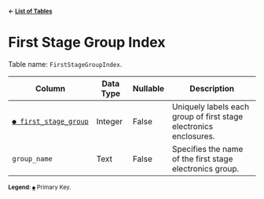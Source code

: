 <sup>**← [List of Tables](../../README.md#Metadatabase-Schema)**</sup>

# First Stage Group Index

Table name: `FirstStageGroupIndex`.

| Column                                              | Data Type | Nullable | Description                                                       |
| --------------------------------------------------- | --------- | -------- | ----------------------------------------------------------------- |
| [`● first_stage_group`](first_stage_group_index.md) | Integer   | False    | Uniquely labels each group of first stage electronics enclosures. |
| `group_name`                                        | Text      | False    | Specifies the name of the first stage electronics group.          |

<sup>**Legend**: [`●`](first_stage_group_index.md) Primary Key.</sup>
